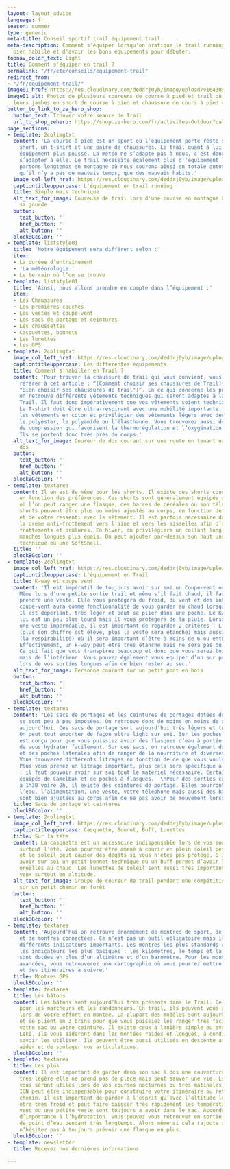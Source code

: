 ```yaml
---
layout: layout_advice
language: fr
season: summer
type: generic
meta-title: Conseil sportif trail équipement trail
meta-description: Comment s'équiper lorsqu'on pratique le trail running afin d'être
  bien habillé et d'avoir les bons équipements pour débuter.
topnav_color_text: light
title: Comment s'équiper en trail ?
permalink: "/fr/ete/conseils/equipement-trail"
redirect_from:
- "/fr/equipement-trail/"
image01_href: https://res.cloudinary.com/deddrj0yb/image/upload/v1643097698/website/Conseil%20/rob-wilson-1_bK_F0U43o-unsplash_crftch.jpg
image01_alt: Photos de plusieurs coureurs de course à pied et trail où l'on voit uniquement
  leurs jambes en short de course à pied et chaussure de cours à pied et de trail.
button_to_link_to_ze_hero_shop:
  button_text: Trouver votre séance de Trail
  url_to_shop_zehero: https://shop.ze-hero.com/fr/activites-Outdoor?calessonstype=all&catypegenderlistsummer=all&calessonsactivitytype=Trail&start-date=
page_sections:
- template: 2colimgtxt
  content: 'La course à pied est un sport où l’équipement porté reste simple : un
    short, un t-shirt et une paire de chaussures. Le trail quant à lui nécessite un
    équipement plus poussé. La météo ne s’adapte pas à nous, c’est donc à nous de
    s’adapter à elle. Le trail nécessite également plus d''équipement lorsque nous
    partons longtemps en montagne où nous courons ainsi en totale autonomie. On dit
    qu’il n’y a pas de mauvais temps, que des mauvais habits.'
  image_col_left_href: https://res.cloudinary.com/deddrj0yb/image/upload/v1643040082/website/summer/IMG_20200725_103745_svblrc.jpg
  captiontitleuppercase: L'équipement en trail running
  title: Simple mais technique
  alt_text_for_image: Coureuse de trail lors d'une course en montagne buvant dans
    sa gourde
  button:
    text_button: ''
    href_button: ''
    alt_button: ''
  blockBGcolor: ''
- template: liststyle01
  title: 'Notre équipement sera différent selon :'
  item:
  - La duréee d’entraînement
  - 'La météorologie '
  - Le terrain où l’on se trouve
- template: liststyle01
  title: 'Ainsi, nous allons prendre en compte dans l’équipement :'
  item:
  - Les Chaussures
  - Les premières couches
  - Les vestes et coupe-vent
  - Les sacs de portage et ceintures
  - Les chaussettes
  - Casquettes, bonnets
  - Les lunettes
  - Les GPS
- template: 2colimgtxt
  image_col_left_href: https://res.cloudinary.com/deddrj0yb/image/upload/v1643097698/website/Conseil%20/sage-friedman-TT2J5t1QaMw-unsplash_eldqor.jpg
  captiontitleuppercase: Les différentes équipements
  title: Comment s'habiller en Trail ?
  content: 'Pour trouver la chaussure de trail qui vous convient, vous pouvez vous
    référer à cet article : “[Comment choisir ses chaussures de Trail](https://preprod-zehero-202112.netlify.app/fr/ete/conseils/chaussures-trail
    "Bien choisir ses chaussures de trail")”. En ce qui concerne les premières couches,
    on retrouve différents vêtements techniques qui seront adaptés à la pratique du
    Trail. Il faut donc impérativement que vos vêtements soient techniques et résistants.
    Le T-shirt doit être ultra-respirant avec une mobilité importante. Il faut bannir
    les vêtements en coton et privilégier des vêtements légers avec des matières comme
    le polyester, le polyamide ou l’élasthanne. Vous trouverez aussi des vêtements
    de compression qui favorisent la thermorégulation et l’oxygénation des muscles.
    Ils se portent donc très près du corps.'
  alt_text_for_image: Coureur de dos courant sur une route en tenant une gourde, de
    dos
  button:
    text_button: ''
    href_button: ''
    alt_button: ''
  blockBGcolor: ''
- template: textarea
  content: Il en est de même pour les shorts. Il existe des shorts courts ou longs,
    en fonction des préférences. Ces shorts sont généralement équipés de poches fonctionnelles
    où l’on peut ranger une flasque, des barres de céréales ou son téléphone. Ces
    shorts peuvent être plus ou moins ajustés au corps, en fonction de votre préférence
    et de votre ressenti avec le vêtement. Il est parfois nécessaire de mettre de
    la crème anti-frottement vers l’aine et vers les aisselles afin d’éviter tous
    frottements et brûlures. En hiver, on privilégiera un collant long et des t-shirts
    manches longues plus épais. On peut ajouter par-dessus son haut une petite polaire
    technique ou une SoftShell.
  title: ''
  blockBGcolor: ''
- template: 2colimgtxt
  image_col_left_href: https://res.cloudinary.com/deddrj0yb/image/upload/v1643103133/website/Conseil%20Equiepement/fabio-comparelli-uq2E2V4LhCY-unsplash_lfvt2j.jpg
  captiontitleuppercase: L'équipement en Trail
  title: K-way et coupe vent
  content: 'Il est impératif de toujours avoir sur soi un Coupe-vent ou un K-way.
    Même lors d’une petite sortie trail et même s’il fait chaud, il faut systématiquement
    prendre une veste. Elle vous protégera du froid, du vent et des intempéries. Le
    coupe-vent aura comme fonctionnalité de vous garder au chaud lorsque le vent souffle.
    Il est déperlant, très léger et peut se plier dans une poche. Le Kway quant à
    lui est un peu plus lourd mais il vous protégera de la pluie. Lorsque vous prenez
    une veste imperméable, il est important de regarder 2 critères : L’indice Schmerber
    (plus son chiffre est élevé, plus la veste sera étanche) mais aussi l’indice RET
    (la respirabilité) où il sera important d’être à moins de 6 ou entre 6 et 12 RET.
    Effectivement, un k-way peut être très étanche mais ne sera pas du tout respirant.
    Ce qui fait que vous transpirez beaucoup et donc que vous serez tout de même trempé
    mais de l’intérieur. Vous pouvez également vous équiper d’un sur pantalon imperméable
    lors de vos sorties longues afin de bien rester au sec.'
  alt_text_for_image: Personne courant sur un petit pont en bois
  button:
    text_button: ''
    href_button: ''
    alt_button: ''
  blockBGcolor: ''
- template: textarea
  content: "Les sacs de portages et les ceintures de portages dotées de leurs flasques
    se sont peu à peu imposées. On retrouve donc de moins en moins de portes bidons
    aujourd’hui. Ces sacs de portage sont aujourd’hui très légers et très fonctionnels.
    On peut tout emporter de façon ultra light sur soi. Sur les poches avant, tout
    est conçu pour que vous puissiez avoir des flasques d’eau à portée de main afin
    de vous hydrater facilement. Sur ces sacs, on retrouve également des poches dorsales
    et des poches latérales afin de ranger de la nourriture et diverses affaires.
    Vous trouverez différents litrages en fonction de ce que vous voulez emporter.
    Plus vous prenez un litrage important, plus cela sera spécifique à du Trail long
    : il faut pouvoir avoir sur soi tout le matériel nécessaire. Certains sont aussi
    équipés de Camelbak et de poches à flasques.  \nPour des sorties courtes de 45mn
    à 1h30 voire 2h, il existe des ceintures de portage. Elles pourront transporter
    l’eau, l’alimentation, une veste, votre téléphone mais aussi des bâtons. Elles
    sont bien ajustées au corps afin de ne pas avoir de mouvement lorsque vous courrez."
  title: Sacs de portage et ceintures
  blockBGcolor: ''
- template: 2colimgtxt
  image_col_left_href: https://res.cloudinary.com/deddrj0yb/image/upload/v1638883623/website/summer/Trail-groupe-foret_pdh70t.jpg
  captiontitleuppercase: Casquette, Bonnet, Buff, Lunettes
  title: Sur la tête
  content: La casquette est un accessoire indispensable lors de vos sorties Trail,
    surtout l’été. Vous pourrez être amené à courir en plein soleil pendant des heures
    et le soleil peut causer des dégâts si vous n’êtes pas protégé. S’il fait froid,
    avoir sur soi un petit bonnet technique ou un buff permet d’avoir le cou et les
    oreilles au chaud. Les lunettes de soleil sont aussi très importantes pour vos
    yeux surtout en altitude.
  alt_text_for_image: Groupe de coureur de trail pendant une compétition de trail
    sur un petit chemin en forêt
  button:
    text_button: ''
    href_button: ''
    alt_button: ''
  blockBGcolor: ''
- template: textarea
  content: 'Aujourd’hui on retrouve énormément de montres de sport, de montres GPS
    et de montres connectées. Ce n’est pas un outil obligatoire mais il permet d’avoir
    différents indicateurs importants. Les montres les plus standards vous afficheront
    les indicateurs les plus basiques : les kilomètres, le temps et la vitesse. Certaines
    sont dotées en plus d’un altimètre et d’un baromètre. Pour les montres les plus
    avancées, vous retrouverez une cartographie où vous pourrez mettre des traces
    et des itinéraires à suivre.'
  title: Montres GPS
  blockBGcolor: ''
- template: textarea
  title: Les bâtons
  content: Les bâtons sont aujourd’hui très présents dans le Trail. Ce n’est pas uniquement
    pour les marcheurs et les randonneurs. En trail, ils peuvent vous alléger de 20%
    lors de votre effort en montée. La plupart des modèles sont aujourd’hui très légers
    et se plient en 3 brins pour que vous puissiez les ranger très facilement dans
    votre sac ou votre ceinture. Il existe ceux à lanière simple ou avec le système
    Leki. Ils vous aideront dans les montées raides et longues, à condition de bien
    savoir les utiliser. Ils peuvent être aussi utilisés en descente afin de vous
    aider et de soulager vos articulations.
  blockBGcolor: ''
- template: textarea
  title: Les plus
  content: Il est important de garder dans son sac à dos une couverture de survie,
    très légère elle ne prend pas de place mais peut sauver une vie. Les frontales
    vous seront utiles lors de vos courses nocturnes ou très matinales. Une carte
    IGN peut être indispensable pour construire votre itinéraire ou retrouver votre
    chemin. Il est important de garder à l’esprit qu’avec l’altitude le vent peut
    être très froid et peut faire baisser très rapidement les températures. Un coupe
    vent ou une petite veste sont toujours à avoir dans le sac. Accordez beaucoup
    d’importance à l’hydratation. Vous pouvez vous retrouver en sortie sans trouver
    de point d’eau pendant très longtemps. Alors même si cela rajoute un peu de poids,
    n’hésitez pas à toujours prévoir une flasque en plus.
  blockBGcolor: ''
- template: newsletter
  title: Recevez nos dernières informations

---
```

